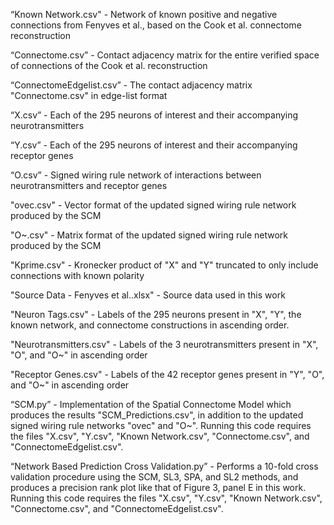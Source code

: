 “Known Network.csv" - Network of known positive and negative connections from Fenyves et al., based on the Cook et al. connectome reconstruction


“Connectome.csv” - Contact adjacency matrix for the entire verified space of connections of the Cook et al. reconstruction


“ConnectomeEdgelist.csv” - The contact adjacency matrix "Connectome.csv" in edge-list format


“X.csv” - Each of the 295 neurons of interest and their accompanying neurotransmitters


“Y.csv” - Each of the 295 neurons of interest and their accompanying receptor genes


“O.csv” - Signed wiring rule network of interactions between neurotransmitters and receptor genes


"ovec.csv" - Vector format of the updated signed wiring rule network produced by the SCM


"O~.csv" - Matrix format of the updated signed wiring rule network produced by the SCM


"Kprime.csv" - Kronecker product of "X" and "Y" truncated to only include connections with known polarity 


"Source Data - Fenyves et al..xlsx" - Source data used in this work


"Neuron Tags.csv" - Labels of the 295 neurons present in "X", "Y", the known network, and connectome constructions in ascending order.


"Neurotransmitters.csv" - Labels of the 3 neurotransmitters present in "X", "O", and "O~" in ascending order


"Receptor Genes.csv" - Labels of the 42 receptor genes present in "Y", "O", and "O~" in ascending order


“SCM.py” - Implementation of the Spatial Connectome Model which produces the results "SCM_Predictions.csv", in addition to the updated signed wiring rule networks "ovec" and "O~". Running this code requires the files "X.csv", "Y.csv", "Known Network.csv", "Connectome.csv", and "ConnectomeEdgelist.csv".


“Network Based Prediction Cross Validation.py” - Performs a 10-fold cross validation procedure using the SCM, SL3, SPA, and SL2 methods, and produces a precision rank plot like that of Figure 3, panel E in this work. Running this code requires the files "X.csv", "Y.csv", "Known Network.csv", "Connectome.csv", and "ConnectomeEdgelist.csv".
